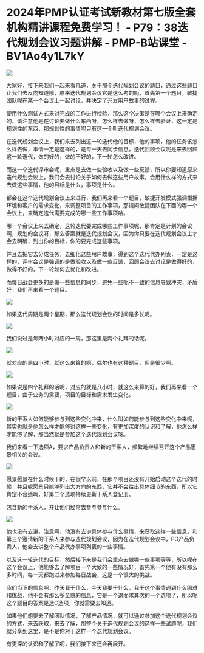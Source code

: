 # 2024年PMP认证考试新教材第七版全套机构精讲课程免费学习！ - P79：38迭代规划会议习题讲解 - PMP-B站课堂 - BV1Ao4y1L7kY

![](img/38d8e9f2f27a3db6c8696b7957ac72cc_0.png)

大家好，接下来我们一起来看几道，关于那个迭代规划会议的题目，通过这些题目让我们去反向知道哦，原来迭代规划会议它是这么考的呃，首先第一个题目，敏捷团队呢在某一个会议上一起讨论，并决定了开发用户故事的过程。

使用什么测试方式来对完成的工作进行检验，那么这个决策是在哪个会议上来确定的，请注意他是在讨论要做什么东西呀，怎么样去做呀，怎么样去验证，这一定是规划性的东西，那规划性的事情呢只有这一个叫迭代规划会议。

在迭代规划会议上，我们来去列出这一轮迭代他的目标，他的事项，他的任务该怎么样去做，事情一定是这样的，是每一天去同步信息，迭代回顾会议呢是来去回顾这一轮迭代，做的好的，做的不好的，下一轮怎么改进。

而这一个迭代评审会呢，重点是去做一些验收以及做一些反馈，所以你要知道原来迭代规划会议上，我们会去讨论关于如何去做这些用户故事，会用什么样的方式来去做这些事情，他的目标是什么，事项是什么。

都会在这个迭代规划会议上来进行，我们再来看一个题目，敏捷开发模式强调根据环境和客户的需求变化，来调整项目的工作事项，那请问敏捷团队在下面的哪一个会议上，来确定迭代需要完成的哪一些工作事项哈。

哪一个会议上来去确定，这轮迭代要完成哪些工作事项呢，那肯定是计划的会议啊，规划的会议呀，那么答案就是迭代规划会议，因为你只要在迭代规划会议上才会去明确，列出你的目标，你的要完成这些事项。

并且去把它去分成任务，去细化这些用户故事，得到这个迭代代办列表，一定是这样的，评审会议是强调的是做验收以及做一些反馈，回顾会议去讨论是做得好的，做得不好的，下一轮如何去优化和改进。

而每日战会更多的是做一些信息的同步，避免一些呃不一致的信息导致冲突，矛盾好，我们再来看一个题目。

![](img/38d8e9f2f27a3db6c8696b7957ac72cc_2.png)

如果迭代周期是两个星期，那么迭代规划会议的时间是多长呢。

![](img/38d8e9f2f27a3db6c8696b7957ac72cc_4.png)

我们说过是每两小时对应的一周，那这里是两个礼拜的话呢。

![](img/38d8e9f2f27a3db6c8696b7957ac72cc_6.png)

就对应的是四小时，就这么来算的啊，偶尔也有这种题目，但是很少啊。

![](img/38d8e9f2f27a3db6c8696b7957ac72cc_8.png)

如果说是四个礼拜的话呢，对应的就是八小时，就这么来算的好，我们再来看一个题目，由于业务的需要，项目的目标和需求发生变化。



![](img/38d8e9f2f27a3db6c8696b7957ac72cc_10.png)

新的干系人如何能够参与到这些变化中来，什么叫如何能参与到这些变化中来呢，其实也就是他怎么样才能够对这样一些变化，有更加深度的认识和了解，他怎么样才能够了解，那当然就是参加这个迭代规划会议呀。

我们来看一下选项A，要求产品负责人和新的干系人，频繁地继续召开这个产品愿景相关的会议。

![](img/38d8e9f2f27a3db6c8696b7957ac72cc_12.png)

愿景愿景在什么时候干的，在很早以前，在那个项目还没有开始启动这个迭代的时候，并且呢愿景只能够列出大方向的东西，它并不会给出具体细节的东西，所以它肯定不合适啊，好第二个选项持续更新干系人登记册。

包含新的干系人，并让他们经常去参与参与什么。

![](img/38d8e9f2f27a3db6c8696b7957ac72cc_14.png)

他也没有去讲，注意啊，他没有去讲具体参与什么事情，来获取这样一些信息，和第三个邀请新的干系人来参与迭代规划会议，因为在迭代规划会议中，PO产品负责人，他会去讲整个产品代办事项列表的一些事情。

以及这一轮迭代的目标，然后接下来是我们会重点去做哪一些事项等等，所以呢在这个会议上，他能够去了解项目一个大致的一些情况好，首先第一个他有没有那么多时间，每一天都跑过来参加每日战会，这是一个很大的挑战。

我们当下的信息啊，昨天我干什么，今天我要干什么，我干这个事情遇到什么困难和挑战，他不会有那么多全貌的信息，它是一个退而求其次的一个选项了，所以呢这个题目的答案是选C选项，你就需要去知道。

如果他们想要去了解团队情况，了解产品情况，就可以通过参加这个迭代规划会议的方式，来去获取，来去了解，那整个关于迭代规划会议的这样一些试题呢，我们就分享到这里，是不是你对于这样一个迭代规划会议。

有更深的认识和了解了呢，我们接下来还会再展开。